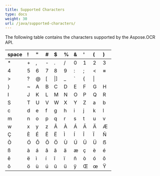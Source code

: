 ```yaml
---
title: Supported Characters
type: docs
weight: 30
url: /java/supported-characters/
---
```


The following table contains the characters supported by the Aspose.OCR API.

|space|!|"|#|$|%|&|'|(|)|
| :- | :- | :- | :- | :- | :- | :- | :- | :- | :- |
|*|+|,|-|.|/|0|1|2|3 |
|4|5|6|7|8|9|:|;|<|**=**|
|>|?|@|[|\\|]|_|\`|{|\| |
|}|~|A|B|C|D|E|F|G|H |
|I|J|K|L|M|N|O|P|Q|R|
|S|T|U|V|W|X|Y|Z|a|b |
|c|d|e|f|g|h|i|j|k|l |
|m|n|o|p|q|r|s|t|u|v |
|w|x|y|z|Â|À|Á|Ã|Ä|Æ |
|Ç|È|É|Ê|Ë|Ì|Í|Î|Ï|Ñ |
|Ò|Ó|Ô|Õ|Ö|Ù|Ú|Û|Ü|ẞ |
|ß|à|á|â|ã|ä|æ|ç|è|é |
|ê|ë|ì|í|î|ï|ñ|ò|ó|ô |
|õ|ö|ù|ú|û|ü|ÿ|Œ|œ|Ÿ |
